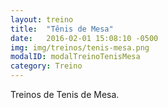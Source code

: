 ```yaml
---
layout: treino
title:  "Tênis de Mesa"
date:   2016-02-01 15:08:10 -0500
img: img/treinos/tenis-mesa.png
modalID: modalTreinoTenisMesa
category: Treino
---
```

Treinos de Tenis de Mesa.

